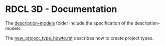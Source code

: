 # RDCL 3D - Documentation 

The [description-models](description-models) folder include the specification of the description-models.

The [new_project_type_howto.rst](new_project_type_howto.rst) describes how to create project types.
